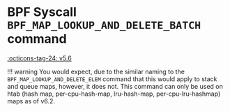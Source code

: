 # BPF Syscall `BPF_MAP_LOOKUP_AND_DELETE_BATCH` command

<!-- [FEATURE_TAG](BPF_MAP_LOOKUP_AND_DELETE_BATCH) -->
[:octicons-tag-24: v5.6](https://github.com/torvalds/linux/commit/057996380a42bb64ccc04383cfa9c0ace4ea11f0)
<!-- [/FEATURE_TAG] -->

!!! warning
    You would expect, due to the similar naming to the `BPF_MAP_LOOKUP_AND_DELETE_ELEM` command that this would apply to stack and queue maps, however, it does not. This command can only be used on htab (hash map, per-cpu-hash-map, lru-hash-map, per-cpu-lru-hashmap) maps as of v6.2.

<!-- TODO -->

